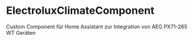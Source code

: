 # ElectroluxClimateComponent
Custom Component für Home Assistant zur Integration von AEG PX71-265 WT Geräten
